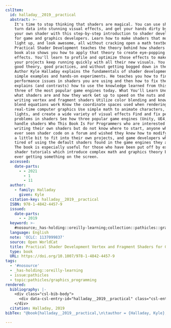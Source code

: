 ```yaml
---
cslItem:
  id: halladay__2019__practical
  abstract: >-
    It's time to stop thinking that shaders are magical. You can use shaders to
    turn data into stunning visual effects, and get your hands dirty by building
    your own shader with this step-by-step introduction to shader development
    for game and graphics developers. Learn how to make shaders that move, tint,
    light up, and look awesome, all without cracking open a math textbook.
    Practical Shader Development teaches the theory behind how shaders work. The
    book also shows you how to apply that theory to create eye-popping visual
    effects. You'll learn to profile and optimize those effects to make sure
    your projects keep running quickly with all their new visuals. You'll learn
    good theory, good practices, and without getting bogged down in the math.
    Author Kyle Halladay explains the fundamentals of shader development through
    simple examples and hands-on experiments. He teaches you how to find
    performance issues in shaders you are using and then how to fix them. Kyle
    explains (and contrasts) how to use the knowledge learned from this book in
    three of the most popular game engines today. What You'll Learn Understand
    what shaders are and how they work Get up to speed on the nuts and bolts of
    writing vertex and fragment shaders Utilize color blending and know how
    blend equations work Know the coordinate spaces used when rendering
    real-time computer graphics Use simple math to animate characters, simulate
    lights, and create a wide variety of visual effects Find and fix performance
    problems in shaders See how three popular game engines (Unity, UE4, Godot)
    handle shaders Who This Book Is For Programmers who are interested in
    writing their own shaders but do not know where to start, anyone who has
    ever seen shader code on a forum and wished they knew how to modify it just
    a little bit to fit into their own projects, and game developers who are
    tired of using the default shaders found in the game engines they are using.
    The book is especially useful for those who have been put off by existing
    shader tutorials which introduce complex math and graphics theory before
    ever getting something on the screen.
  accessed:
    date-parts:
      - - 2021
        - 1
        - 11
  author:
    - family: Halladay
      given: Kyle
  citation-key: halladay__2019__practical
  ISBN: 978-1-4842-4457-9
  issued:
    date-parts:
      - - 2019
  keyword: >-
    #nosource;_has-holding::oreilly-learning;collection::pathicles::graphics_programming
  language: English
  note: 'OCLC: 1137099837'
  source: Open WorldCat
  title: Practical Shader Development Vertex and Fragment Shaders for Game Developers
  type: book
  URL: https://doi.org/10.1007/978-1-4842-4457-9
tags:
  - '#nosource'
  - _has-holding::oreilly-learning
  - issue:pathicles
  - topic:pathicles/graphics_programming
rendered:
  bibliography: |-
    <div class="csl-bib-body">
      <div data-csl-entry-id="halladay__2019__practical" class="csl-entry">Halladay, K. 2019 <i>Practical Shader Development Vertex and Fragment Shaders for Game Developers</i>. Available at: <a href='https://doi.org/10.1007/978-1-4842-4457-9'>https://doi.org/10.1007/978-1-4842-4457-9</a> (Accessed: January 11, 2021).</div>
    </div>
  citation: Halladay, 2019
bibTex: "@book{halladay__2019__practical,\n\tauthor = {Halladay, Kyle},\n\tyear = {2019},\n\tnote = {OCLC: 1137099837},\n\ttitle = {Practical {Shader} {Development} {Vertex} and {Fragment} {Shaders} for {Game} {Developers}},\n\thowpublished = {https://doi.org/10.1007/978-1-4842-4457-9},\n}\n\n"

---
```

